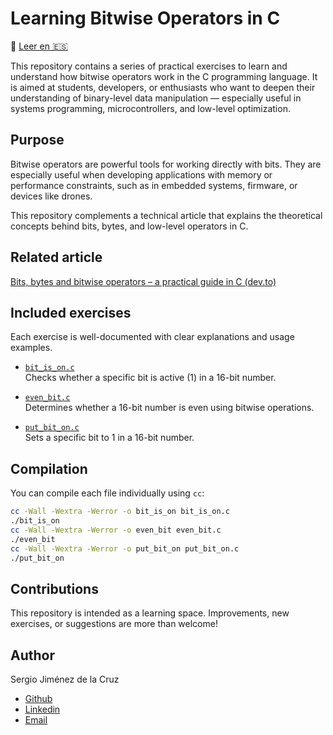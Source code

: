 # Learning Bitwise Operators in C

🔗 [Leer en 🇪🇸](./README.md)

This repository contains a series of practical exercises to learn and understand how bitwise operators work in the C programming language. It is aimed at students, developers, or enthusiasts who want to deepen their understanding of binary-level data manipulation — especially useful in systems programming, microcontrollers, and low-level optimization.

## Purpose

Bitwise operators are powerful tools for working directly with bits. They are especially useful when developing applications with memory or performance constraints, such as in embedded systems, firmware, or devices like drones.

This repository complements a technical article that explains the theoretical concepts behind bits, bytes, and low-level operators in C.

## Related article

[Bits, bytes and bitwise operators – a practical guide in C (dev.to)](https://dev.to/djsurgeon/bits-bytes-y-los-operadores-bitwise-42m)

## Included exercises

Each exercise is well-documented with clear explanations and usage examples.

- [`bit_is_on.c`](./bit_is_on.c)  
  Checks whether a specific bit is active (1) in a 16-bit number.

- [`even_bit.c`](./even_bit.c)  
  Determines whether a 16-bit number is even using bitwise operations.

- [`put_bit_on.c`](./put_bit_on.c)  
  Sets a specific bit to 1 in a 16-bit number.

## Compilation

You can compile each file individually using `cc`:

```bash
cc -Wall -Wextra -Werror -o bit_is_on bit_is_on.c
./bit_is_on
cc -Wall -Wextra -Werror -o even_bit even_bit.c
./even_bit
cc -Wall -Wextra -Werror -o put_bit_on put_bit_on.c
./put_bit_on
```

## Contributions

This repository is intended as a learning space. Improvements, new exercises, or suggestions are more than welcome!

##  Author

Sergio Jiménez de la Cruz

- [Github](https://github.com/DjSurgeon)
- [Linkedin](https://www.linkedin.com/in/sergiojimenez42dev/)
- [Email](djsurgeon83@gmail.com)
